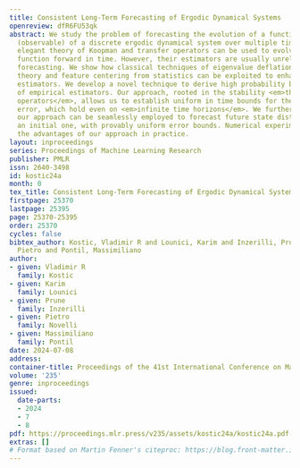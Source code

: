 ```yaml
---
title: Consistent Long-Term Forecasting of Ergodic Dynamical Systems
openreview: dfR6FU53qk
abstract: We study the problem of forecasting the evolution of a function of the state
  (observable) of a discrete ergodic dynamical system over multiple time steps. The
  elegant theory of Koopman and transfer operators can be used to evolve any such
  function forward in time. However, their estimators are usually unreliable in long-term
  forecasting. We show how classical techniques of eigenvalue deflation from operator
  theory and feature centering from statistics can be exploited to enhance standard
  estimators. We develop a novel technique to derive high probability bounds on powers
  of empirical estimators. Our approach, rooted in the stability <em>theory of non-normal
  operators</em>, allows us to establish uniform in time bounds for the forecasting
  error, which hold even on <em>infinite time horizons</em>. We further show that
  our approach can be seamlessly employed to forecast future state distributions from
  an initial one, with provably uniform error bounds. Numerical experiments illustrate
  the advantages of our approach in practice.
layout: inproceedings
series: Proceedings of Machine Learning Research
publisher: PMLR
issn: 2640-3498
id: kostic24a
month: 0
tex_title: Consistent Long-Term Forecasting of Ergodic Dynamical Systems
firstpage: 25370
lastpage: 25395
page: 25370-25395
order: 25370
cycles: false
bibtex_author: Kostic, Vladimir R and Lounici, Karim and Inzerilli, Prune and Novelli,
  Pietro and Pontil, Massimiliano
author:
- given: Vladimir R
  family: Kostic
- given: Karim
  family: Lounici
- given: Prune
  family: Inzerilli
- given: Pietro
  family: Novelli
- given: Massimiliano
  family: Pontil
date: 2024-07-08
address:
container-title: Proceedings of the 41st International Conference on Machine Learning
volume: '235'
genre: inproceedings
issued:
  date-parts:
  - 2024
  - 7
  - 8
pdf: https://proceedings.mlr.press/v235/assets/kostic24a/kostic24a.pdf
extras: []
# Format based on Martin Fenner's citeproc: https://blog.front-matter.io/posts/citeproc-yaml-for-bibliographies/
---
```

